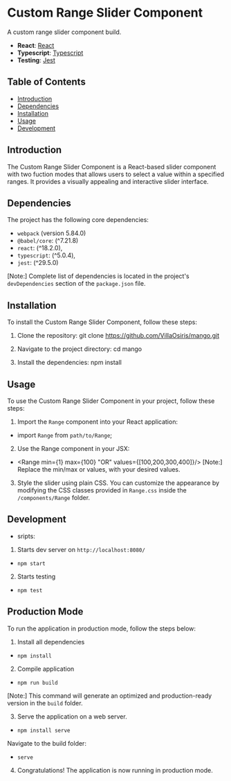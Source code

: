 # Custom Range Slider Component

A custom range slider component build.

- **React**: [React](https://reactjs.org/)
- **Typescript**: [Typescript](https://typescriptlang.org//)
- **Testing**: [Jest](https://jestjs.io/)

## Table of Contents

- [Introduction](#introduction)
- [Dependencies](#dependencies)
- [Installation](#installation)
- [Usage](#usage)
- [Development](#development)

## Introduction

The Custom Range Slider Component is a React-based slider component with two fuction modes that allows users to select a value within a specified ranges. It provides a visually appealing and interactive slider interface.

## Dependencies

The project has the following core dependencies:

- `webpack` (version 5.84.0)
- `@babel/core`: (^7.21.8)
- `react`: (^18.2.0),
- `typescript`: (^5.0.4),
- `jest`: (^29.5.0)

[Note:] Complete list of dependencies is located in the project's `devDependencies` section of the `package.json` file.

## Installation

To install the Custom Range Slider Component, follow these steps:

1. Clone the repository: git clone https://github.com/VillaOsiris/mango.git

2. Navigate to the project directory: cd mango

3. Install the dependencies: npm install

## Usage

To use the Custom Range Slider Component in your project, follow these steps:

1. Import the `Range` component into your React application:

- import `Range` from `path/to/Range`;

2. Use the Range component in your JSX:

- <Range min={1} max={100} "OR" values={[100,200,300,400]}/>
  [Note:] Replace the min/max or values, with your desired values.

3. Style the slider using plain CSS. You can customize the appearance by modifying the CSS classes provided in `Range.css` inside the `/components/Range` folder.

## Development

- sripts:

1. Starts dev server on `http://localhost:8080/`

- `npm start`

2. Starts testing

- `npm test`

## Production Mode

To run the application in production mode, follow the steps below:

1. Install all dependencies

- `npm install`

2. Compile application

- `npm run build`

[Note:] This command will generate an optimized and production-ready version in the `build` folder.

3. Serve the application on a web server.

- `npm install serve`

Navigate to the build folder:

- `serve`

4. Congratulations! The application is now running in production mode.
